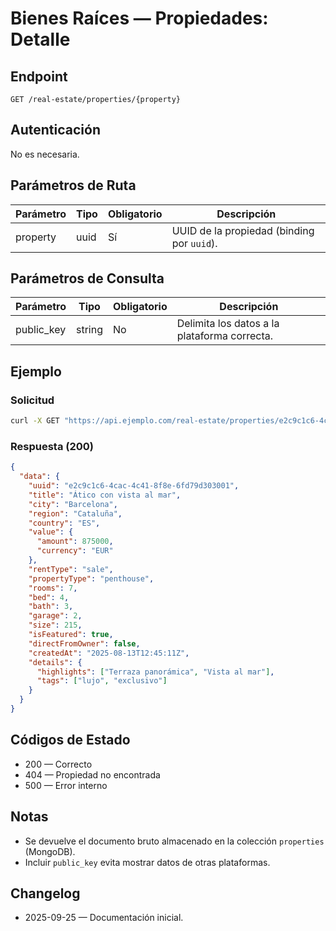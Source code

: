 # Bienes Raíces — Propiedades: Detalle

## Endpoint

```
GET /real-estate/properties/{property}
```

## Autenticación

No es necesaria.

## Parámetros de Ruta

| Parámetro | Tipo | Obligatorio | Descripción |
| --------- | ---- | ----------- | ----------- |
| property  | uuid | Sí          | UUID de la propiedad (binding por `uuid`). |

## Parámetros de Consulta

| Parámetro  | Tipo   | Obligatorio | Descripción |
| ---------- | ------ | ----------- | ----------- |
| public_key | string | No          | Delimita los datos a la plataforma correcta. |

## Ejemplo

### Solicitud

```bash
curl -X GET "https://api.ejemplo.com/real-estate/properties/e2c9c1c6-4cac-4c41-8f8e-6fd79d303001"
```

### Respuesta (200)

```json
{
  "data": {
    "uuid": "e2c9c1c6-4cac-4c41-8f8e-6fd79d303001",
    "title": "Ático con vista al mar",
    "city": "Barcelona",
    "region": "Cataluña",
    "country": "ES",
    "value": {
      "amount": 875000,
      "currency": "EUR"
    },
    "rentType": "sale",
    "propertyType": "penthouse",
    "rooms": 7,
    "bed": 4,
    "bath": 3,
    "garage": 2,
    "size": 215,
    "isFeatured": true,
    "directFromOwner": false,
    "createdAt": "2025-08-13T12:45:11Z",
    "details": {
      "highlights": ["Terraza panorámica", "Vista al mar"],
      "tags": ["lujo", "exclusivo"]
    }
  }
}
```

## Códigos de Estado

- 200 — Correcto
- 404 — Propiedad no encontrada
- 500 — Error interno

## Notas

- Se devuelve el documento bruto almacenado en la colección `properties` (MongoDB).
- Incluir `public_key` evita mostrar datos de otras plataformas.

## Changelog

- 2025-09-25 — Documentación inicial.

